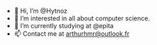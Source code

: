 - 👋 Hi, I’m @Hytnoz
- 👀 I’m interested in all about computer science.
- 🌱 I’m currently studying at @epita
- 📫 Contact me at arthurhmr@outlook.fr

